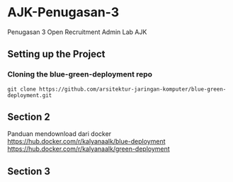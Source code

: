 # AJK-Penugasan-3
Penugasan 3 Open Recruitment Admin Lab AJK

## Setting up the Project
### Cloning the blue-green-deployment repo
```
git clone https://github.com/arsitektur-jaringan-komputer/blue-green-deployment.git
```

## Section 2
Panduan mendownload dari docker 
https://hub.docker.com/r/kalyanaalk/blue-deployment
https://hub.docker.com/r/kalyanaalk/green-deployment

## Section 3
